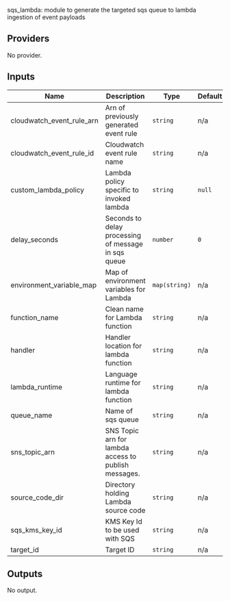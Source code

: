 sqs\_lambda: module to generate the targeted sqs queue to lambda ingestion of event payloads

## Providers

No provider.

## Inputs

| Name | Description | Type | Default | Required |
|------|-------------|------|---------|:--------:|
| cloudwatch\_event\_rule\_arn | Arn of previously generated event rule | `string` | n/a | yes |
| cloudwatch\_event\_rule\_id | Cloudwatch event rule name | `string` | n/a | yes |
| custom\_lambda\_policy | Lambda policy specific to invoked lambda | `string` | `null` | no |
| delay\_seconds | Seconds to delay processing of message in sqs queue | `number` | `0` | no |
| environment\_variable\_map | Map of environment variables for Lambda | `map(string)` | n/a | yes |
| function\_name | Clean name for Lambda function | `string` | n/a | yes |
| handler | Handler location for lambda function | `string` | n/a | yes |
| lambda\_runtime | Language runtime for lambda function | `string` | n/a | yes |
| queue\_name | Name of sqs queue | `string` | n/a | yes |
| sns\_topic\_arn | SNS Topic arn for lambda access to publish messages. | `string` | n/a | yes |
| source\_code\_dir | Directory holding Lambda source code | `string` | n/a | yes |
| sqs\_kms\_key\_id | KMS Key Id to be used with SQS | `string` | n/a | yes |
| target\_id | Target ID | `string` | n/a | yes |

## Outputs

No output.

